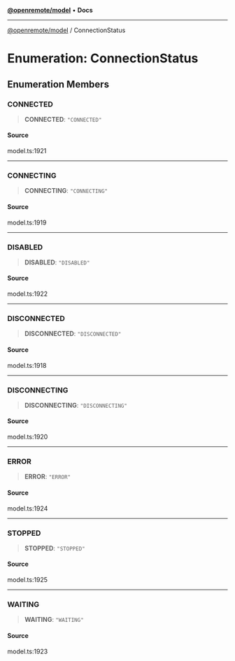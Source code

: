 [**@openremote/model**](../README.md) • **Docs**

***

[@openremote/model](../globals.md) / ConnectionStatus

# Enumeration: ConnectionStatus

## Enumeration Members

### CONNECTED

> **CONNECTED**: `"CONNECTED"`

#### Source

model.ts:1921

***

### CONNECTING

> **CONNECTING**: `"CONNECTING"`

#### Source

model.ts:1919

***

### DISABLED

> **DISABLED**: `"DISABLED"`

#### Source

model.ts:1922

***

### DISCONNECTED

> **DISCONNECTED**: `"DISCONNECTED"`

#### Source

model.ts:1918

***

### DISCONNECTING

> **DISCONNECTING**: `"DISCONNECTING"`

#### Source

model.ts:1920

***

### ERROR

> **ERROR**: `"ERROR"`

#### Source

model.ts:1924

***

### STOPPED

> **STOPPED**: `"STOPPED"`

#### Source

model.ts:1925

***

### WAITING

> **WAITING**: `"WAITING"`

#### Source

model.ts:1923
